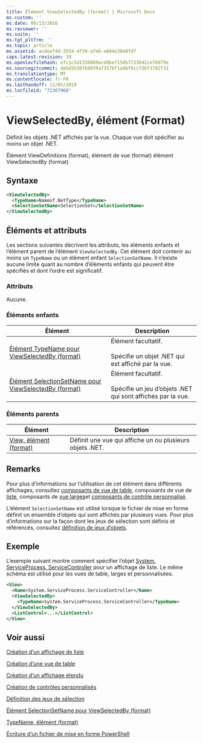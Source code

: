 ```yaml
---
title: Élément ViewSelectedBy (format) | Microsoft Docs
ms.custom: ''
ms.date: 09/13/2016
ms.reviewer: ''
ms.suite: ''
ms.tgt_pltfrm: ''
ms.topic: article
ms.assetid: acdeef4d-3554-4f39-a7e6-a684e3848fd7
caps.latest.revision: 19
ms.openlocfilehash: efc1c5d1338889ecd0be7150b7733842ce78979e
ms.sourcegitcommit: debd2b38fb8070a7357bf1a4bf9cc736f3702f31
ms.translationtype: MT
ms.contentlocale: fr-FR
ms.lasthandoff: 12/05/2019
ms.locfileid: "72367968"
---
```

# <a name="viewselectedby-element-format"></a>ViewSelectedBy, élément (Format)

Définit les objets .NET affichés par la vue. Chaque vue doit spécifier au moins un objet .NET.

Élément ViewDefinitions (format), élément de vue (format) élément ViewSelectedBy (format)

## <a name="syntax"></a>Syntaxe

```xml
<ViewSelectedBy>
  <TypeName>Nameof.NetType</TypeName>
  <SelectionSetName>SelectionSet</SelectionSetName>
</ViewSelectedBy>
```

## <a name="attributes-and-elements"></a>Éléments et attributs

Les sections suivantes décrivent les attributs, les éléments enfants et l’élément parent de l’élément `ViewSelectedBy`. Cet élément doit contenir au moins un `TypeName` ou un élément enfant `SelectionSetName`. Il n’existe aucune limite quant au nombre d’éléments enfants qui peuvent être spécifiés et dont l’ordre est significatif.

### <a name="attributes"></a>Attributs

Aucune.

### <a name="child-elements"></a>Éléments enfants

|Élément|Description|
|-------------|-----------------|
|[Élément TypeName pour ViewSelectedBy (format)](./typename-element-for-viewselectedby-format.md)|Élément facultatif.<br /><br /> Spécifie un objet .NET qui est affiché par la vue.|
|[Élément SelectionSetName pour ViewSelectedBy (format)](./selectionsetname-element-for-viewselectedby-format.md)|Élément facultatif.<br /><br /> Spécifie un jeu d’objets .NET qui sont affichés par la vue.|

### <a name="parent-elements"></a>Éléments parents

|Élément|Description|
|-------------|-----------------|
|[View, élément (format)](./view-element-format.md)|Définit une vue qui affiche un ou plusieurs objets .NET.|

## <a name="remarks"></a>Remarks

Pour plus d’informations sur l’utilisation de cet élément dans différents affichages, consultez [composants de vue de table](./creating-a-table-view.md), composants de vue de [liste](./creating-a-list-view.md), composants de [vue larges](./creating-a-wide-view.md)et [composants de contrôle personnalisé](./creating-custom-controls.md).

L’élément `SelectionSetName` est utilisé lorsque le fichier de mise en forme définit un ensemble d’objets qui sont affichés par plusieurs vues. Pour plus d’informations sur la façon dont les jeux de sélection sont définis et référencés, consultez [définition de jeux d’objets](./defining-selection-sets.md).

## <a name="example"></a>Exemple

L’exemple suivant montre comment spécifier l’objet [System. ServiceProcess. ServiceController](/dotnet/api/System.ServiceProcess.ServiceController) pour un affichage de liste. Le même schéma est utilisé pour les vues de table, larges et personnalisées.

```xml
<View>
  <Name>System.ServiceProcess.ServiceController</Name>
  <ViewSelectedBy>
    <TypeName>System.ServiceProcess.ServiceController</TypeName>
  </ViewSelectedBy>
  <ListControl>...</ListControl>
</View>
```

## <a name="see-also"></a>Voir aussi

[Création d’un affichage de liste](./creating-a-list-view.md)

[Création d’une vue de table](./creating-a-table-view.md)

[Création d’un affichage étendu](./creating-a-wide-view.md)

[Création de contrôles personnalisés](./creating-custom-controls.md)

[Définition des jeux de sélection](./defining-selection-sets.md)

[Élément SelectionSetName pour ViewSelectedBy (format)](./selectionsetname-element-for-viewselectedby-format.md)

[TypeName, élément (format)](./typename-element-for-viewselectedby-format.md)

[Écriture d’un fichier de mise en forme PowerShell](./writing-a-powershell-formatting-file.md)
